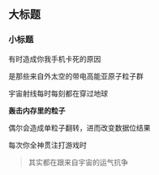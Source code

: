 ## 大标题

### 小标题

有时造成你我手机卡死的原因

是那些来自外太空的带电高能亚原子粒子群

宇宙射线每时每刻都在穿过地球

**轰击内存里的粒子**

偶尔会造成单粒子翻转，进而改变数据位结果

每次你全神贯注打游戏时

> 其实都在跟来自宇宙的运气抗争
